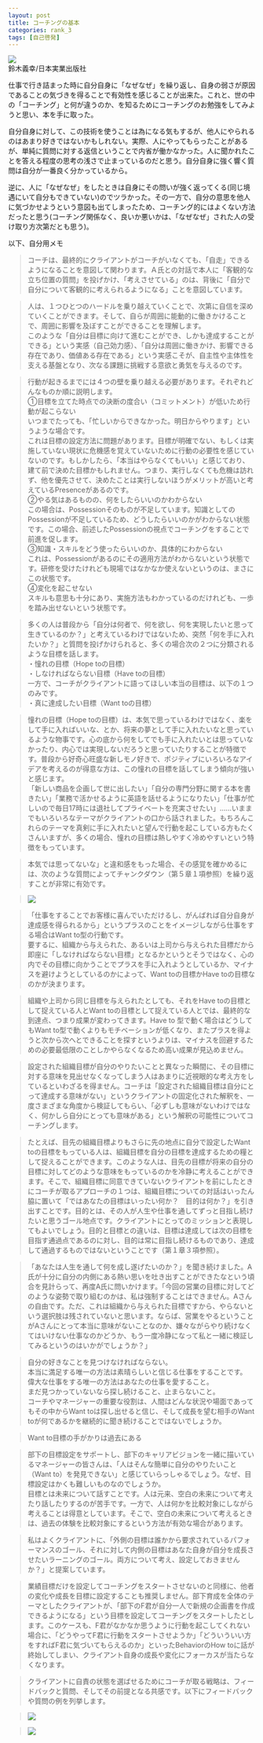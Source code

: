 ```yaml
---
layout: post
title: コーチングの基本
categories: rank_3
tags: [自己啓発]
---
```


<div class="book"><div class="book_image"><a href="https://www.amazon.co.jp/dp/B00K9YAMT6"><img src="/images/introduce-of-coaching.jpg"></a></div><div class="book_info">鈴木義幸/日本実業出版社 </div><div class="clear"></div></div>

仕事で行き詰まった時に自分自身に「なぜなぜ」を繰り返し、自身の弱さが原因であることの気づきを得ることで有効性を感じることが出来た。これと、世の中の「コーチング」と何が違うのか、を知るためにコーチングのお勉強をしてみようと思い、本を手に取った。

自分自身に対して、この技術を使うことは為になる気もするが、他人にやられるのはあまり好きではないかもしれない。実際、人にやってもらったことがあるが、単純に質問に対する返信ということで内省が働かなかった。人に聞かれたことを答える程度の思考の浅さで止まっているのだと思う。自分自身に強く響く質問は自分が一番良く分かっているから。

逆に、人に「なぜなぜ」をしたときは自身にその問いが強く返ってくる(同じ境遇にいて自分もできていない)のでツラかった。その一方で、自分の意思を他人に気づかせようという意図も出てしまったため、コーチング的にはよくない方法だったと思う(コーチング関係なく、良いか悪いかは、「なぜなぜ」された人の受け取り方次第だとも思う)。

以下、自分用メモ

<!--more-->

> コーチは、最終的にクライアントがコーチがいなくても、「自走」できるようになることを意図して関わります。Ａ氏との対話で本人に「客観的な立ち位置の質問」を投げかけ、「考えさせている」のは、背後に「自分で自分について客観的に考えられるようになる」ことを意図しています。

> 人は、１つひとつのハードルを乗り越えていくことで、次第に自信を深めていくことができます。そして、自らが周囲に能動的に働きかけることで、周囲に影響を及ぼすことができることを理解します。  
> このような「自分は目標に向けて進むことができ、しかも達成することができる」という実感（自己効力感）、「自分は周囲に働きかけ、影響できる存在であり、価値ある存在である」という実感こそが、自主性や主体性を支える基盤となり、次なる課題に挑戦する意欲と勇気を与えるのです。
                

> 行動が起きるまでには４つの壁を乗り越える必要があります。それぞれどんなものか順に説明します。  
>  ①目標を立てた時点での決断の度合い（コミットメント）が低いため行動が起こらない  
> いつまでたっても、「忙しいからできなかった。明日からやります」というような場合です。  
> これは目標の設定方法に問題があります。目標が明確でない、もしくは実施していない現状に危機感を覚えていないために行動の必要性を感じていないのです。もしかしたら、「本当はやらなくてもいい」と感じており、建て前で決めた目標かもしれません。つまり、実行しなくても危機は訪れず、他を優先させて、決めたことは実行しないほうがメリットが高いと考えているPresenceがあるのです。  
> ②やる気はあるものの、何をしたらいいのかわからない  
> この場合は、Possessionそのものが不足しています。知識としてのPossessionが不足しているため、どうしたらいいのかがわからない状態です。この場合、前述したPossessionの視点でコーチングをすることで前進を促します。  
>  ③知識・スキルをどう使ったらいいのか、具体的にわからない  
> これは、Possessionがあるのにその適用方法がわからないという状態です。研修を受けたけれども現場ではなかなか使えないというのは、まさにこの状態です。  
>  ④変化を起こせない  
> スキルも意思も十分にあり、実施方法もわかっているのだけれども、一歩を踏み出せないという状態です。
                

> 多くの人は普段から「自分は何者で、何を欲し、何を実現したいと思って生きているのか？」と考えているわけではないため、突然「何を手に入れたいか？」と質問を投げかけられると、多くの場合次の２つに分類されるような目標を話します。  
> ・憧れの目標（Hope toの目標）  
> ・しなければならない目標（Have toの目標）  
> 一方で、コーチがクライアントに語ってほしい本当の目標は、以下の１つのみです。  
> ・真に達成したい目標（Want toの目標）
                

> 憧れの目標（Hope toの目標）は、本気で思っているわけではなく、楽をして手に入ればいいな、とか、将来の夢として手に入れたいなと思っているような物事です。心の底から何をしてでも手に入れたいとは思っていなかったり、内心では実現しないだろうと思っていたりすることが特徴です。普段から好奇心旺盛な新しモノ好きで、ポジティブにいろいろなアイデアを考えるのが得意な方は、この憧れの目標を話してしまう傾向が強いと感じます。  
> 「新しい商品を企画して世に出したい」「自分の専門分野に関する本を書きたい」「業務で活かせるように英語を話せるようになりたい」「仕事が忙しいので毎日17時には退社してプライベートを充実させたい」……いままでもいろいろなテーマがクライアントの口から話されました。もちろんこれらのテーマを真剣に手に入れたいと望んで行動を起こしている方もたくさんいますが、多くの場合、憧れの目標は熱しやすく冷めやすいという特徴をもっています。
                

> 本気では思ってないな」と違和感をもった場合、その感覚を確かめるには、次のような質問によってチャンクダウン（第５章１項参照）を繰り返すことが非常に有効です。
                

> ![](/images/introduce-of-coaching-1.png)
        

> 「仕事をすることでお客様に喜んでいただけるし、がんばれば自分自身が達成感を得られるから」というプラスのことをイメージしながら仕事をする場合はWant to型の行動です。  
> 要するに、組織から与えられた、あるいは上司から与えられた目標だから即座に「しなければならない目標」となるかというとそうではなく、心の内でその目標に向かうことでプラスを手に入れようとしているか、マイナスを避けようとしているのかによって、Want toの目標かHave toの目標なのかが決まります。
                

> 組織や上司から同じ目標を与えられたとしても、それをHave toの目標として捉えている人とWant toの目標として捉えている人とでは、最終的な到達点、つまり成果が変わってきます。Have to 型で動く場合はどうしてもWant to型で動くよりもモチベーションが低くなり、またプラスを得ようと次から次へとできることを探すというよりは、マイナスを回避するための必要最低限のことしかやらなくなるため高い成果が見込めません。
                

> 設定された組織目標が自分のやりたいことと異なった瞬間に、その目標に対する意味を見出せなくなってしまう人はあまりに近視眼的な考え方をしているといわざるを得ません。コーチは「設定された組織目標は自分にとって達成する意味がない」というクライアントの固定化された解釈を、一度さまざまな角度から検証してもらい、「必ずしも意味がないわけではなく、何かしら自分にとっても意味がある」という解釈の可能性についてコーチングします。
                

> たとえば、目先の組織目標よりもさらに先の地点に自分で設定したWant toの目標をもっている人は、組織目標を自分の目標を達成するための糧として捉えることができます。このような人は、目先の目標が将来の自分の目標に対してどのような意味をもっているのかを冷静に考えることができます。そこで、組織目標に同意できていないクライアントを前にしたときにコーチが取るアプローチの１つは、組織目標についての対話はいったん脇に置いて「ではあなたの目標はいったい何か？　目的は何か？」を引き出すことです。目的とは、その人が人生や仕事を通してずっと目指し続けたいと思うゴール地点です。クライアントにとってのミッションと表現してもよいでしょう。目的と目標との違いは、目標は達成しては次の目標を目指す通過点であるのに対し、目的は常に目指し続けるものであり、達成して通過するものではないということです（第１章３項参照）。
                

> 「あなたは人生を通して何を成し遂げたいのか？」を聞き続けました。A氏が十分に自分の内側にある熱い思いを吐き出すことができたなという頃合を見計らって、再度A氏に問いかけます。「今回の営業の目標に対してどのような姿勢で取り組むのかは、私は強制することはできません。Aさんの自由です。ただ、これは組織から与えられた目標ですから、やらないという選択肢は残されていないと思います。ならば、営業をやるということがAさんにとって本当に意味がないことなのか、嫌々ながらやり続けなくてはいけない仕事なのかどうか、もう一度冷静になって私と一緒に検証してみるというのはいかがでしょうか？」
                

> 自分の好きなことを見つけなければならない。  
> 本当に満足する唯一の方法は素晴らしいと信じる仕事をすることです。  
> 偉大な仕事をする唯一の方法はあなたの仕事を愛すること。  
> まだ見つかっていないなら探し続けること、止まらないこと。  
> コーチやマネージャーの重要な役割は、人間はどんな状況や場面であってもその中からWant toは探し出せると信じ、そして成長を望む相手のWant toが何であるかを継続的に聞き続けることではないでしょうか。
                

> Want to目標の手がかりは過去にある
                

> 部下の目標設定をサポートし、部下のキャリアビジョンを一緒に描いているマネージャーの皆さんは、「人はそんな簡単に自分のやりたいこと（Want to）を発見できない」と感じていらっしゃるでしょう。なぜ、目標設定はかくも難しいものなのでしょうか。  
> 目標とは未来について話すことです。人は元来、空白の未来について考えたり話したりするのが苦手です。一方で、人は何かを比較対象にしながら考えることは得意としています。そこで、空白の未来について考えるときは、過去の体験を比較対象にするという方法が有効な場合があります。
                

> 私はよくクライアントに、「外側の目標は誰かから要求されているパフォーマンスのゴール、それに対して内側の目標はあなた自身が自分を成長させたいラーニングのゴール。両方について考え、設定しておきませんか？」と提案しています。
                

> 業績目標だけを設定してコーチングをスタートさせないのと同様に、他者の変化や成長を目標に設定することも推奨しません。部下育成を全体のテーマとしたクライアントが、「部下のF君が自分一人で新規の企画書を作成できるようになる」という目標を設定してコーチングをスタートしたとします。このケースも、F君がなかなか思うように行動を起こしてくれない場合に、「どうやってF君に行動をスタートさせようか」「どういういい方をすればF君に気づいてもらえるのか」といったBehaviorのHow toに話が終始してしまい、クライアント自身の成長や変化にフォーカスが当たらなくなります。
                

> クライアントに自責の状態を選ばせるためにコーチが取る戦略は、フィードバックと質問、そしてその前提となる共感です。以下にフィードバックや質問の例を列挙します。

> ![](/images/introduce-of-coaching-2.png)

> ![](/images/introduce-of-coaching-3.png)
